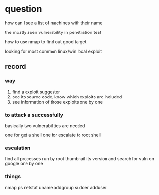 # question

how can I see a list of machines with their name

the mostly seen vulnerability in penetration test

how to use nmap to find out good target

looking for most common linux/win local exploit

## record

### way

1. find a exploit suggester
2. see its source code, know which exploits are included
3. see information of those exploits one by one

### to attack a successfully

basically two vulnerabilities are needed

one for get a shell one for escalate to root shell

### escalation

find all processes run by root thumbnail its version and search for vuln on google one by one

### things

nmap ps netstat uname addgroup sudoer adduser

